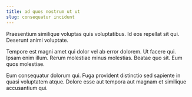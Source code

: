 ```yaml
---
title: ad quos nostrum ut ut
slug: consequatur incidunt
---
```


Praesentium similique voluptas quis voluptatibus. Id eos repellat sit qui. Deserunt animi voluptate.

Tempore est magni amet qui dolor vel ab error dolorem. Ut facere qui. Ipsam enim illum. Rerum molestiae minus molestias. Beatae quo sit. Eum quos molestiae.

Eum consequatur dolorum qui. Fuga provident distinctio sed sapiente in quasi voluptatem atque. Dolore esse aut tempora aut magnam et similique accusantium qui.
